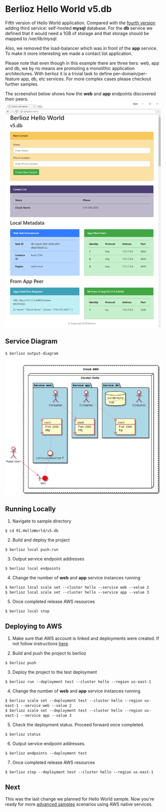# Berlioz Hello World v5.db

Fifth version of Hello World application. Compared with the
[fourth version](../v4.dns) adding third service: self-hosted **mysql**
database. For the **db** service we defined that it would need a 1GB of storage and that storage should be mapped to _/var/lib/mysql_.

Also, we removed the load-balancer which was in front of the **app**
service. To make it more interesting we made a contact list application.

Please note that even though in this example there are three tiers: web, app and db, we by no means are promoting a monolithic application architectures.
With berlioz it is a trivial task to define
per-domain/per-feature app, db, etc services.
For more complex cases please checkout further samples.    

The screenshot below shows how the **web** and **app** endpoints discovered their peers.
![v5.db Screenshot](screenshot.png)

## Service Diagram
```
$ berlioz output-diagram
```
![v5.db Diagram](diagram.png)

## Running Locally

1. Navigate to sample directory
```
$ cd 01.HelloWorld/v5.db
```

2. Build and deploy the project
```
$ berlioz local push-run
```

3. Output service endpoint addresses
```
$ berlioz local endpoints
```

4. Change the number of **web** and **app** service instances running
```
$ berlioz local scale set --cluster hello --service web --value 2
$ berlioz local scale set --cluster hello --service app --value 3
```

5. Once completed release AWS resources
```
$ berlioz local stop
```

## Deploying to AWS

1. Make sure that AWS account is linked and deployments were created. If not follow instructions [here](../../README.md).

2. Build and push the project to berlioz
```
$ berlioz push
```

3. Deploy the project to the test deployment
```
$ berlioz run --deployment test --cluster hello --region us-east-1
```

4. Change the number of **web** and **app** service instances running
```
$ berlioz scale set --deployment test --cluster hello --region us-east-1 --service web --value 2
$ berlioz scale set --deployment test --cluster hello --region us-east-1 --service app --value 3
```

5. Check the deployment status. Proceed forward once completed.
```
$ berlioz status
```

6. Output service endpoint addresses.
```
$ berlioz endpoints --deployment test
```

7. Once completed release AWS resources
```
$ berlioz stop --deployment test --cluster hello --region us-east-1
```

## Next
This was the last change we planned for Hello World sample.
Now you're ready for more [advanced samples](../../02.DynamoDB) scenarios using AWS native services.
